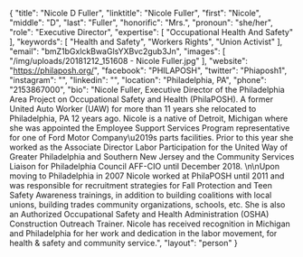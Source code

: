 {
  "title": "Nicole D Fuller",
  "linktitle": "Nicole Fuller",
  "first": "Nicole",
  "middle": "D",
  "last": "Fuller",
  "honorific": "Mrs.",
  "pronoun": "she/her",
  "role": "Executive Director",
  "expertise": [
    "Occupational Health And Safety"
  ],
  "keywords": [
    "Health and Safety",
    "Workers Rights",
    "Union Activist"
  ],
  "email": "bmZ1bGxlckBwaGlsYXBvc2gub3Jn",
  "images": [
    "/img/uploads/20181212_151608 - Nicole Fuller.jpg"
  ],
  "website": "https://philaposh.org/",
  "facebook": "PHILAPOSH",
  "twitter": "Phiaposh1",
  "instagram": "",
  "linkedin": "",
  "location": "Philadelphia, PA",
  "phone": "2153867000",
  "bio": "Nicole Fuller, Executive Director of the Philadelphia Area Project on Occupational Safety and Health (PhilaPOSH).  A former United Auto Worker (UAW) for more than 11 years she relocated to Philadelphia, PA 12 years ago.  Nicole is a native of Detroit, Michigan where she was appointed the Employee Support Services Program representative for one of Ford Motor Company\u2019s parts facilities. Prior to this year she worked as the Associate Director Labor Participation for the United Way of Greater Philadelphia and Southern New Jersey and the Community Services Liaison for Philadelphia Council AFF-CIO until December 2018. \n\nUpon moving to Philadelphia in 2007 Nicole worked at PhilaPOSH until 2011 and was responsible for recruitment strategies for Fall Protection and Teen Safety Awareness trainings, in addition to building coalitions with local unions, building trades community organizations, schools, etc.  She is also an Authorized Occupational Safety and Health Administration (OSHA) Construction Outreach Trainer.  Nicole has received recognition in Michigan and Philadelphia for her work and dedication in the labor movement, for health & safety and community service.",
  "layout": "person"
}

